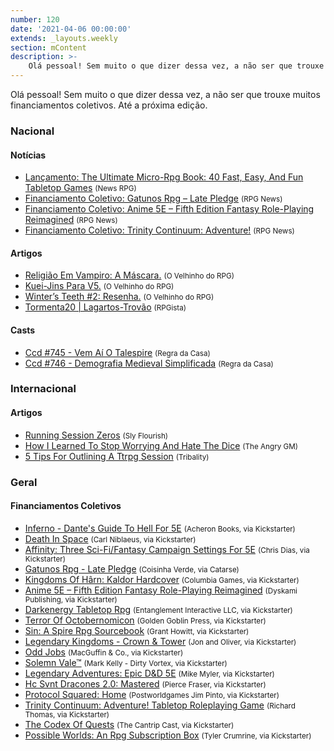 ```yaml
---
number: 120
date: '2021-04-06 00:00:00'
extends: _layouts.weekly
section: mContent
description: >-
    Olá pessoal! Sem muito o que dizer dessa vez, a não ser que trouxe muitos financiamentos coletivos. Até a próxima edição.
---
```


Olá pessoal! Sem muito o que dizer dessa vez, a não ser que trouxe muitos financiamentos coletivos. Até a próxima edição.

### Nacional

#### Notícias

- [Lançamento: The Ultimate Micro-Rpg Book: 40 Fast, Easy, And Fun Tabletop Games] <small>(News RPG)</small>
- [Financiamento Coletivo: Gatunos Rpg – Late Pledge] <small>(RPG News)</small>
- [Financiamento Coletivo: Anime 5E – Fifth Edition Fantasy Role-Playing Reimagined] <small>(RPG News)</small>
- [Financiamento Coletivo: Trinity Continuum: Adventure!] <small>(RPG News)</small>

#### Artigos

- [Religião Em Vampiro: A Máscara.] <small>(O Velhinho do RPG)</small>
- [Kuei-Jins Para V5.] <small>(O Velhinho do RPG)</small>
- [Winter’s Teeth #2: Resenha.] <small>(O Velhinho do RPG)</small>
- [Tormenta20 | Lagartos-Trovão] <small>(RPGista)</small>

#### Casts

- [Ccd #745 - Vem Aí O Talespire] <small>(Regra da Casa)</small>
- [Ccd #746 - Demografia Medieval Simplificada] <small>(Regra da Casa)</small>

### Internacional

#### Artigos

- [Running Session Zeros] <small>(Sly Flourish)</small>
- [How I Learned To Stop Worrying And Hate The Dice] <small>(The Angry GM)</small>
- [5 Tips For Outlining A Ttrpg Session] <small>(Tribality)</small>

### Geral

#### Financiamentos Coletivos

- [Inferno - Dante&#039;s Guide To Hell For 5E] <small>(Acheron Books, via Kickstarter)</small>
- [Death In Space] <small>(Carl Niblaeus, via Kickstarter)</small>
- [Affinity: Three Sci-Fi/Fantasy Campaign Settings For 5E] <small>(Chris Dias, via Kickstarter)</small>
- [Gatunos Rpg - Late Pledge] <small>(Coisinha Verde, via Catarse)</small>
- [Kingdoms Of Hârn: Kaldor Hardcover] <small>(Columbia Games, via Kickstarter)</small>
- [Anime 5E – Fifth Edition Fantasy Role-Playing Reimagined] <small>(Dyskami Publishing, via Kickstarter)</small>
- [Darkenergy Tabletop Rpg] <small>(Entanglement Interactive LLC, via Kickstarter)</small>
- [Terror Of Octobernomicon] <small>(Golden Goblin Press, via Kickstarter)</small>
- [Sin: A Spire Rpg Sourcebook] <small>(Grant Howitt, via Kickstarter)</small>
- [Legendary Kingdoms - Crown &amp; Tower] <small>(Jon and Oliver, via Kickstarter)</small>
- [Odd Jobs] <small>(MacGuffin &amp; Co., via Kickstarter)</small>
- [Solemn Vale™] <small>(Mark Kelly - Dirty Vortex, via Kickstarter)</small>
- [Legendary Adventures: Epic D&amp;D 5E] <small>(Mike Myler, via Kickstarter)</small>
- [Hc Svnt Dracones 2.0: Mastered] <small>(Pierce Fraser, via Kickstarter)</small>
- [Protocol Squared: Home] <small>(Postworldgames Jim Pinto, via Kickstarter)</small>
- [Trinity Continuum: Adventure! Tabletop Roleplaying Game] <small>(Richard Thomas, via Kickstarter)</small>
- [The Codex Of Quests] <small>(The Cantrip Cast, via Kickstarter)</small>
- [Possible Worlds: An Rpg Subscription Box] <small>(Tyler Crumrine, via Kickstarter)</small>


[Financiamento Coletivo: Gatunos Rpg – Late Pledge]: https://newsrpg.wordpress.com/2021/03/31/financiamento-coletivo-gatunos-rpg-late-pledge/
[Gatunos Rpg - Late Pledge]: https://www.catarse.me/gatunos_lp
[How I Learned To Stop Worrying And Hate The Dice]: https://theangrygm.com/how-i-learned-to-hate-the-dice/
[Tormenta20 | Lagartos-Trovão]: https://rpgista.com.br/2021/04/01/tormenta20-lagartos-trovao/?utm_source=rss&amp;utm_medium=rss&amp;utm_campaign=tormenta20-lagartos-trovao
[Financiamento Coletivo: Anime 5E – Fifth Edition Fantasy Role-Playing Reimagined]: https://newsrpg.wordpress.com/2021/04/02/financiamento-coletivo-anime-5e-fifth-edition-fantasy-role-playing-reimagined/
[Anime 5E – Fifth Edition Fantasy Role-Playing Reimagined]: https://www.kickstarter.com/projects/dyskami/anime-5e-fifth-edition-fantasy-role-playing-reimagined/
[Ccd #745 - Vem Aí O Talespire]: https://regradacasa.podbean.com/e/ccd-745-vem-ai-o-talespire/
[Religião Em Vampiro: A Máscara.]: https://ovelhinhodorpg.wordpress.com/2021/04/02/religiao-em-vampiro-a-mascara/
[Financiamento Coletivo: Trinity Continuum: Adventure!]: https://newsrpg.wordpress.com/2021/04/03/financiamento-coletivo-trinity-continuum-adventure/
[Trinity Continuum: Adventure! Tabletop Roleplaying Game]: https://www.kickstarter.com/projects/200664283/trinity-continuum-adventure-tabletop-roleplaying-game
[Kuei-Jins Para V5.]: https://ovelhinhodorpg.wordpress.com/2021/04/04/kuei-jins-para-v5/
[Winter’s Teeth #2: Resenha.]: https://ovelhinhodorpg.wordpress.com/2021/04/04/winters-teeth-2-resenha/
[Running Session Zeros]: https://slyflourish.com/running_session_zeros.html
[Ccd #746 - Demografia Medieval Simplificada]: https://regradacasa.podbean.com/e/ccd-746-demografia-medieval-simplificada/
[Lançamento: The Ultimate Micro-Rpg Book: 40 Fast, Easy, And Fun Tabletop Games]: https://newsrpg.wordpress.com/2021/04/06/lancamento-the-ultimate-micro-rpg-book-40-fast-easy-and-fun-tabletop-games/
[5 Tips For Outlining A Ttrpg Session]: https://www.tribality.com/2021/04/06/5-tips-for-outlining-a-ttrpg-session/
[Legendary Adventures: Epic D&amp;D 5E]: https://www.kickstarter.com/projects/verantheacodex/legendary-adventures-epic-dandd-5e
[The Codex Of Quests]: https://www.kickstarter.com/projects/thecantripcast/the-codex-of-quests
[Terror Of Octobernomicon]: https://www.kickstarter.com/projects/golden-goblin-press/terrors-of-octobernomicon
[Hc Svnt Dracones 2.0: Mastered]: https://www.kickstarter.com/projects/wgfproductions/hc-svnt-dracones-20-mastered
[Sin: A Spire Rpg Sourcebook]: https://www.kickstarter.com/projects/gshowitt/sin-a-spire-rpg-sourcebook
[Affinity: Three Sci-Fi/Fantasy Campaign Settings For 5E]: https://www.kickstarter.com/projects/diasexmachina/affinity-three-sci-fi-fantasy-campaign-books-for-5e
[Inferno - Dante&#039;s Guide To Hell For 5E]: https://www.kickstarter.com/projects/acherongames/inferno-dantes-guide-to-hell-for-5e
[Kingdoms Of Hârn: Kaldor Hardcover]: https://www.kickstarter.com/projects/columbiagames/kingdoms-of-harn-kaldor
[Odd Jobs]: https://www.kickstarter.com/projects/macguffinandco/odd-jobs-0
[Legendary Kingdoms - Crown &amp; Tower]: https://www.kickstarter.com/projects/thelevelup/legendary-kingdoms-crown-and-tower
[Protocol Squared: Home]: https://www.kickstarter.com/projects/218255739/protocol-squared-home
[Possible Worlds: An Rpg Subscription Box]: https://www.kickstarter.com/projects/1013756372/possible-worlds
[Darkenergy Tabletop Rpg]: https://www.kickstarter.com/projects/darkenergyuniverse/darkenergy-tabletop-rpg
[Death In Space]: https://www.kickstarter.com/projects/cnibl/death-in-space
[Solemn Vale™]: https://www.kickstarter.com/projects/mk-dirtyvortex/solemn-vale
